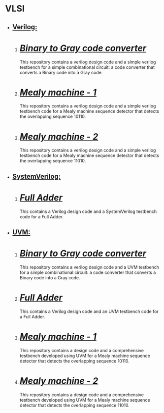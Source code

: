 # VLSI

<ul>
  <li><h2><u>Verilog:</u></h2></li>
    <ol type="1">
      <li><h1><i><a href="https://github.com/Sarunesh/Binary_to_Gray_converter_verilog" target="blank">Binary to Gray code converter</a></i></h1>
        <p>This repository contains a verilog design code and a simple verilog testbench for a simple combinational circuit: a code converter that converts a Binary code into a Gray code.</p>
      </li>
      <li><h1><i><a href="https://github.com/Sarunesh/Mealy_10110_overlap_verilog" target="blank">Mealy machine - 1</a></i></h1>
        <p>This repository contains a verilog design code and a simple verilog testbench code for a Mealy machine sequence detector that detects the overlapping sequence 10110.</p>
      </li>
      <li><h1><i><a href="https://github.com/Sarunesh/Mealy_11010_overlap_verilog" target="blank">Mealy machine - 2</a></i></h1>
        <p>This repository contains a verilog design code and a simple verilog testbench code for a Mealy machine sequence detector that detects the overlapping sequence 11010.</p>
      </li>
    </ol>
  
  <li><h2><u>SystemVerilog:</u></h2></li>
    <ol type="1">
      <li><h1><i><a href="https://github.com/Sarunesh/full_adder_sv" target="blank">Full Adder</a></i></h1>
      <p>This contains a Verilog design code and a SystemVerilog testbench code for a Full Adder.</p></li>
    </ol>
  
  <li><h2><u>UVM:</u></h2></li>
    <ol type="1">
      <li><h1><i><a href="https://github.com/Sarunesh/Binary_to_Gray_converter_UVM" target="blank">Binary to Gray code converter</a></i></h1>
        <p>This repository contains a verilog design code and a UVM testbench for a simple combinational circuit: a code converter that converts a Binary code into a Gray code.</p>
      </li>
      <li><h1><i><a href="https://github.com/Sarunesh/full_adder_uvm" target="blank">Full Adder</a></i></h1>
        <p>This contains a Verilog design code and an UVM testbench code for a Full Adder.</p>
      </li>
      <li><h1><i><a href="https://github.com/Sarunesh/Mealy_10110_overlap_UVM" target="blank">Mealy machine - 1</a></i></h1>
        <p>This repository contains a design code and a comprehensive testbench developed using UVM for a Mealy machine sequence detector that detects the overlapping sequence 10110.</p>
      </li>
      <li><h1><i><a href="https://github.com/Sarunesh/Mealy_11010_overlap_UVM" target="blank">Mealy machine - 2</a></i></h1>
        <p>This repository contains a design code and a comprehensive testbench developed using UVM for a Mealy machine sequence detector that detects the overlapping sequence 11010.</p>
      </li>
    </ol>
</ul>
